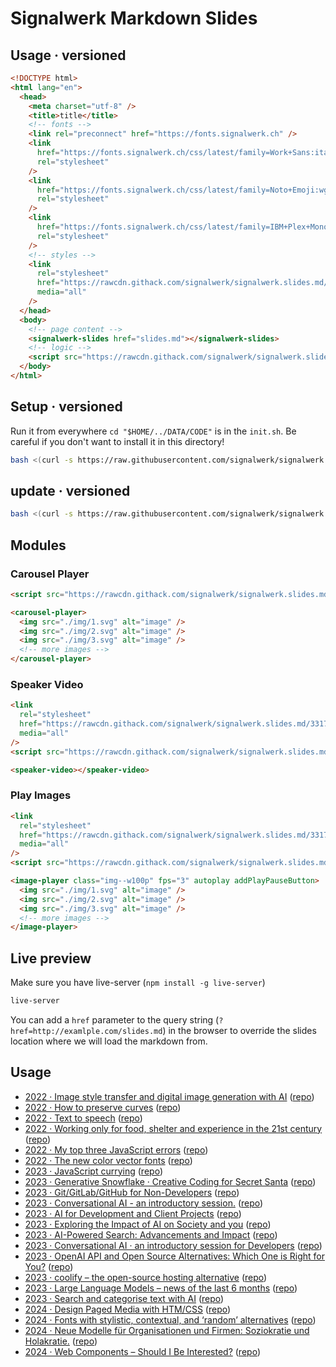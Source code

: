 # Signalwerk Markdown Slides

## Usage · versioned

```html
<!DOCTYPE html>
<html lang="en">
  <head>
    <meta charset="utf-8" />
    <title>title</title>
    <!-- fonts -->
    <link rel="preconnect" href="https://fonts.signalwerk.ch" />
    <link
      href="https://fonts.signalwerk.ch/css/latest/family=Work+Sans:ital,wght@0,100..900;1,100..900.css"
      rel="stylesheet"
    />
    <link
      href="https://fonts.signalwerk.ch/css/latest/family=Noto+Emoji:wght@300..700.css"
      rel="stylesheet"
    />
    <link
      href="https://fonts.signalwerk.ch/css/latest/family=IBM+Plex+Mono:ital,wght@0,400..700;1,400..700.css"
      rel="stylesheet"
    />
    <!-- styles -->
    <link
      rel="stylesheet"
      href="https://rawcdn.githack.com/signalwerk/signalwerk.slides.md/33179a9/base.css"
      media="all"
    />
  </head>
  <body>
    <!-- page content -->
    <signalwerk-slides href="slides.md"></signalwerk-slides>
    <!-- logic -->
    <script src="https://rawcdn.githack.com/signalwerk/signalwerk.slides.md/33179a9/index.js"></script>
  </body>
</html>
```

## Setup · versioned

Run it from everywhere `cd "$HOME/../DATA/CODE"` is in the `init.sh`. Be careful if you don't want to install it in this directory!

```sh
bash <(curl -s https://raw.githubusercontent.com/signalwerk/signalwerk.slides.md/main/init.sh)
```

## update · versioned

```sh
bash <(curl -s https://raw.githubusercontent.com/signalwerk/signalwerk.slides.md/main/update.sh)
```

## Modules

### Carousel Player

```html
<script src="https://rawcdn.githack.com/signalwerk/signalwerk.slides.md/33179a9/modules/carousel-player/index.js"></script>

<carousel-player>
  <img src="./img/1.svg" alt="image" />
  <img src="./img/2.svg" alt="image" />
  <img src="./img/3.svg" alt="image" />
  <!-- more images -->
</carousel-player>
```

### Speaker Video

```html
<link
  rel="stylesheet"
  href="https://rawcdn.githack.com/signalwerk/signalwerk.slides.md/33179a9/modules/speaker-video/styles.css"
  media="all"
/>
<script src="https://rawcdn.githack.com/signalwerk/signalwerk.slides.md/33179a9/modules/speaker-video/index.js"></script>

<speaker-video></speaker-video>
```

### Play Images

```html
<link
  rel="stylesheet"
  href="https://rawcdn.githack.com/signalwerk/signalwerk.slides.md/33179a9/image-player.css"
  media="all"
/>
<script src="https://rawcdn.githack.com/signalwerk/signalwerk.slides.md/33179a9/image-player.js"></script>

<image-player class="img--w100p" fps="3" autoplay addPlayPauseButton>
  <img src="./img/1.svg" alt="image" />
  <img src="./img/2.svg" alt="image" />
  <img src="./img/3.svg" alt="image" />
  <!-- more images -->
</image-player>
```

## Live preview

Make sure you have live-server (`npm install -g live-server`)

```sh
live-server
```

You can add a `href` parameter to the query string (`?href=http://examlple.com/slides.md`) in the browser to override the slides location where we will load the markdown from.

## Usage

- [2022 · Image style transfer and digital image generation with AI](https://signalwerk.github.io/talk.ai-image-generation/) ([repo](https://github.com/signalwerk/talk.ai-image-generation))
- [2022 · How to preserve curves](https://signalwerk.github.io/talk.preserve.curves/) ([repo](https://github.com/signalwerk/talk.preserve.curves))
- [2022 · Text to speech](https://signalwerk.github.io/talk.text-to-speech/) ([repo](https://github.com/signalwerk/talk.text-to-speech))
- [2022 · Working only for food, shelter and experience in the 21st century](https://signalwerk.github.io/talk.caminantes-grafico.project/) ([repo](https://github.com/signalwerk/talk.caminantes-grafico.project))
- [2022 · My top three JavaScript errors](https://signalwerk.github.io/talk.js-fails/) ([repo](https://github.com/signalwerk/talk.js-fails))
- [2022 · The new color vector fonts](https://signalwerk.github.io/talk.color-fonts/) ([repo](https://github.com/signalwerk/talk.color-fonts))
- [2023 · JavaScript currying](https://signalwerk.github.io/talk.js.currying/) ([repo](https://github.com/signalwerk/talk.js.currying))
- [2023 · Generative Snowflake · Creative Coding for Secret Santa](https://signalwerk.github.io/talk.visual.snowflake/) ([repo](https://github.com/signalwerk/talk.visual.snowflake))
- [2023 · Git/GitLab/GitHub for Non-Developers](https://signalwerk.github.io/talk.git-for-non-devs/) ([repo](https://github.com/signalwerk/talk.git-for-non-devs))
- [2023 · Conversational AI - an introductory session.](https://signalwerk.github.io/talk.conversational-ai-intro/) ([repo](https://github.com/signalwerk/talk.conversational-ai-intro))
- [2023 · AI for Development and Client Projects](https://signalwerk.github.io/talk.ai-development/) ([repo](https://github.com/signalwerk/talk.ai-development))
- [2023 · Exploring the Impact of AI on Society and you](https://signalwerk.github.io/talk.ai-explore-impact/) ([repo](https://github.com/signalwerk/talk.ai-explore-impact))
- [2023 · AI-Powered Search: Advancements and Impact](https://signalwerk.github.io/talk.ai-search/) ([repo](https://github.com/signalwerk/talk.ai-search))
- [2023 · Conversational AI · an introductory session for Developers](https://signalwerk.github.io/talk.conversational-ai-dev/) ([repo](https://github.com/signalwerk/talk.conversational-ai-dev))
- [2023 · OpenAI API and Open Source Alternatives: Which One is Right for You?](https://signalwerk.github.io/talk.ai-libre-and-openai-api/) ([repo](https://github.com/signalwerk/talk.ai-libre-and-openai-api))
- [2023 · coolify – the open-source hosting alternative](https://signalwerk.github.io/talk.coolify/) ([repo](https://github.com/signalwerk/talk.coolify))
- [2023 · Large Language Models – news of the last 6 months](https://signalwerk.github.io/talk.ai-llm-news-2023-Q3/) ([repo](https://github.com/signalwerk/talk.ai-llm-news-2023-Q3))
- [2023 · Search and categorise text with AI](https://signalwerk.github.io/talk.ai-embeddings-workshop/) ([repo](https://github.com/signalwerk/talk.ai-embeddings-workshop))
- [2024 · Design Paged Media with HTM/CSS](https://signalwerk.github.io/talk.paged-media/) ([repo](https://github.com/signalwerk/talk.paged-media))
- [2024 · Fonts with stylistic, contextual, and ‘random’ alternatives](https://signalwerk.github.io/talk.fonts.alternatives/) ([repo](https://github.com/signalwerk/talk.fonts.alternatives))
- [2024 · Neue Modelle für Organisationen und Firmen: Soziokratie und Holakratie.](https://signalwerk.github.io/talk.newnion.holacracy/) ([repo](https://github.com/signalwerk/talk.newnion.holacracy))
- [2024 · Web Components – Should I Be Interested?](https://signalwerk.github.io/talk.web-components/) ([repo](https://github.com/signalwerk/talk.web-components))
